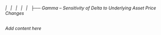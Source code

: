 ###### |   |   |   |   |   ├── Gamma – Sensitivity of Delta to Underlying Asset Price Changes

*Add content here*